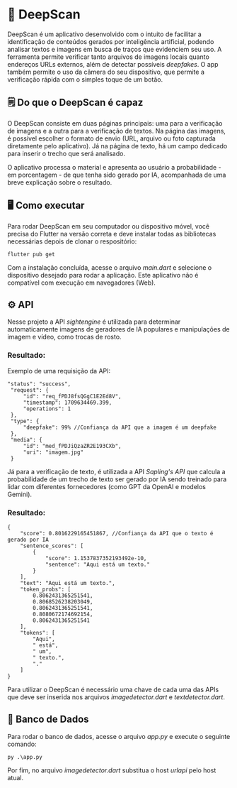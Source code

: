 # 🤖 DeepScan 

DeepScan é um aplicativo desenvolvido com o intuito de facilitar a identificação de conteúdos gerados por inteligência artificial, podendo analisar textos e imagens em busca de traços que evidenciem seu uso. A ferramenta permite verificar tanto arquivos de imagens locais quanto endereços URLs externos, além de detectar possíveis _deepfakes_. O app também permite o uso da câmera do seu dispositivo, que permite a verificação rápida com o simples toque de um botão.

## 🗒️ Do que o DeepScan é capaz

O DeepScan consiste em duas páginas principais: uma para a verificação de imagens e a outra para a verificação de textos. Na página das imagens, é possível escolher o formato de envio (URL, arquivo ou foto capturada diretamente pelo aplicativo). Já na página de texto, há um campo dedicado para inserir o trecho que será analisado.

O aplicativo processa o material e apresenta ao usuário a probabilidade - em porcentagem - de que tenha sido gerado por IA, acompanhada de uma breve explicação sobre o resultado.

## 🖥️ Como executar

Para rodar DeepScan em seu computador ou dispositivo móvel, você precisa do Flutter na versão correta e deve instalar todas as bibliotecas necessárias depois de clonar o respositório:
```
flutter pub get
```
Com a instalação concluída, acesse o arquivo _main.dart_ e selecione o dispositivo desejado para rodar a aplicação. Este aplicativo não é compatível com execução em navegadores (Web).

## ⚙️ API

Nesse projeto a API _sightengine_ é utilizada para determinar automaticamente imagens de geradores de IA populares e manipulações de imagem e vídeo, como trocas de rosto.

### Resultado:
Exemplo de uma requisição da API:
```
"status": "success",
 "request": {
     "id": "req_fPDJ8fsQGgC1E2Ed8V",
     "timestamp": 1709634469.399,
     "operations": 1
 },
 "type": {
     "deepfake": 99% //Confiança da API que a imagem é um deepfake
 },
 "media": {
     "id": "med_fPDJiQzaZR2E193CXb",
     "uri": "imagem.jpg"
 }
```

Já para a verificação de texto, é utilizada a API _Sapling's API_ que calcula a probabilidade de um trecho de texto ser gerado por IA sendo treinado para lidar com diferentes fornecedores (como GPT da OpenAI e modelos Gemini).

### Resultado:

```
{
    "score": 0.8016229165451867, //Confiança da API que o texto é gerado por IA
    "sentence_scores": [
        {
            "score": 1.1537837352193492e-10,
            "sentence": "Aqui está um texto."
        }
    ],
    "text": "Aqui está um texto.",
    "token_probs": [
        0.8062431365251541,
        0.8068526238203049,
        0.8062431365251541,
        0.8080672174692154,
        0.8062431365251541
    ],
    "tokens": [
        "Aqui",
        " está",
        " um",
        " texto.",
        "."
    ]
}
```

Para utilizar o DeepScan é necessário uma chave de cada uma das APIs que deve ser inserida nos arquivos _imagedetector.dart_ e _textdetector.dart_.


## 💾 Banco de Dados
Para rodar o banco de dados, acesse o arquivo _app.py_ e execute o seguinte comando:
```
py .\app.py
```

Por fim, no arquivo _imagedetector.dart_ substitua o host _urlapi_ pelo host atual.
